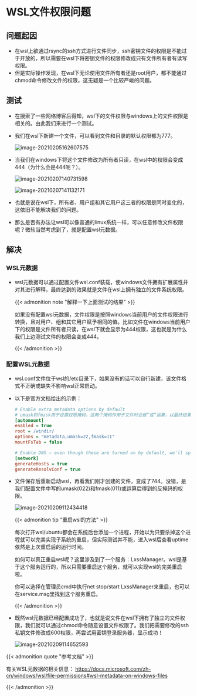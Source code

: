 # WSL文件权限问题


## 问题起因

+ 在wsl上欲通过rsync的ssh方式进行文件同步，ssh密钥文件的权限是不能过于开放的，所以需要在wsl下将密钥文件的权限修改成只有文件所有者有读写权限。
+ 但是实际操作发现，在wsl下无论使用文件所有者还是root用户，都不能通过chmod命令修改文件的权限，这无疑是一个比较严峻的问题。

## 测试

+ 在搜索了一些网络博客后得知，wsl下的文件权限与windows上的文件权限是相关的。由此我们来进行一个测试。
+ 我们在wsl下新建一个文件，可以看到文件和目录的默认权限都为777。

  ![image-20210205162607575](/2021-02-09-the-file-permissions-of-wsl.assets/image-20210205162607575.png "wsl下新建文件")

+ 当我们在windows下将这个文件修改为所有者只读，在wsl中的权限会变成444（为什么会是444呢？）。

  ![image-20210207140731598](/2021-02-09-the-file-permissions-of-wsl.assets/image-20210207140731598.png "文件权限修改为所有者只读")

  ![image-20210207141132171](/2021-02-09-the-file-permissions-of-wsl.assets/image-20210207141132171.png "wsl中的权限变成444")

+ 也就是说在wsl下，所有者、用户组和其它用户这三者的权限是同时变化的，这依旧不能解决我们的问题。


+ 那么是否有办法让wsl可以像普通的linux系统一样，可以任意修改文件权限呢？微软当然考虑到了，就是配置wsl元数据。

## 解决

### WSL元数据

+ wsl元数据可以通过配置文件wsl.conf装载，使windows文件拥有扩展属性并对其进行解释，最终达到的效果就是文件在wsl上拥有独立的文件系统权限。

  {{< admonition note "解释一下上面测试的结果" >}}

  如果没有配置wsl元数据，文件权限是按照windows当前用户的文件权限进行转换，且对用户、组和其它用户赋予相同的值。比如文件在windows当前用户下的权限是文件所有者只读，在wsl下就会显示为444权限，这也就是为什么我们上边测试文件的权限会变成444。

  {{< /admonition >}}

### 配置WSL元数据

+ wsl.conf文件位于wsl的/etc目录下，如果没有的话可以自行新建，该文件格式不正确或缺失不影响wsl正常启动。

+ 以下是官方文档给出的示例：

  ```ini
  # Enable extra metadata options by default
  # umask和fmask用于设置权限掩码，这两个掩码作用于文件时会做“或”运算，以最终结果赋予文件权限
  [automount]
  enabled = true
  root = /windir/
  options = "metadata,umask=22,fmask=11"
  mountFsTab = false
  
  # Enable DNS – even though these are turned on by default, we'll specify here just to be explicit.
  [network]
  generateHosts = true
  generateResolvConf = true
  ```

+ 文件保存后重新启动wsl，再看我们刚才创建的文件，变成了744。没错，是我们配置文件中写的umask(022)和fmask(011)或运算后得到的反掩码的权限。

  ![image-20210209112434418](/2021-02-09-the-file-permissions-of-wsl.assets/image-20210209112434418.png "文件权限变成744，umask和fmask或运算的结果")
  
  {{< admonition tip "重启wsl的方法" >}}
  
  每次打开wsl/ubuntu都会在系统后台添加一个进程，开始以为只要杀掉这个进程就可以完美实现子系统的重启，但实际测试并不能，进入wsl后查看uptime依然是上次重启后的运行时间。
  
  如何可以真正重启wsl呢？这里涉及到了一个服务：LxssManager。wsl是基于这个服务运行的，所以只需要重启这个服务，就可以实现wsl的完美重启啦。
  
  你可以选择在管理员cmd中执行net stop/start LxssManager来重启，也可以在service.msg里找到这个服务重启。
  
  {{< /admonition >}}
  
+ 既然wsl元数据已经配置成功了，也就是说文件在wsl下拥有了独立的文件权限，我们就可以通过chmod命令随意设置文件权限了。我们把需要修改的ssh私钥文件修改成600权限，再尝试用密钥登录服务器，显示成功！

  ![image-20210209114652593](/2021-02-09-the-file-permissions-of-wsl.assets/image-20210209114652593.png "完美解决")


{{< admonition quote "参考文档" >}}

有关WSL元数据的相关信息： https://docs.microsoft.com/zh-cn/windows/wsl/file-permissions#wsl-metadata-on-windows-files

{{< /admonition >}}
